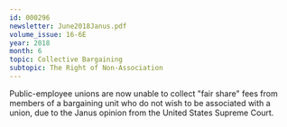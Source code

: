 ```yaml
---
id: 000296
newsletter: June2018Janus.pdf
volume_issue: 16-6E
year: 2018
month: 6
topic: Collective Bargaining
subtopic: The Right of Non-Association
---
```


Public-employee unions are now unable to collect "fair share" fees from members of a bargaining unit who do not wish to be associated with a union, due to the Janus opinion from the United States Supreme Court.
